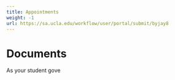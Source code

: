 ```yaml
---
title: Appointments
weight: -1
url: https://sa.ucla.edu/workflow/user/portal/submit/byjay8
---
```


# Documents

As your student gove
